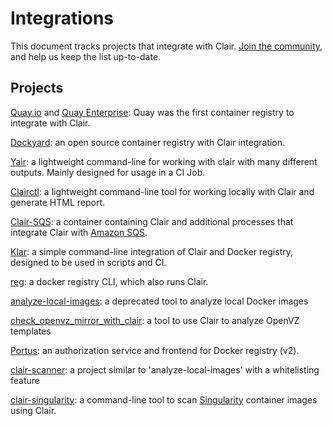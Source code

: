 # Integrations

This document tracks projects that integrate with Clair. [Join the community](https://github.com/coreos/clair/), and help us keep the list up-to-date.

## Projects

[Quay.io](https://quay.io/) and [Quay Enterprise](https://quay.io/plans/?tab=enterprise): Quay was the first container registry to integrate with Clair.

[Dockyard](https://github.com/Huawei/dockyard): an open source container registry with Clair integration.

[Yair](https://github.com/yfoelling/yair): a lightweight command-line for working with clair with many different outputs. Mainly designed for usage in a CI Job.

[Clairctl](https://github.com/jgsqware/clairctl): a lightweight command-line tool for working locally with Clair and generate HTML report.

[Clair-SQS](https://github.com/zalando-incubator/clair-sqs): a container containing Clair and additional processes that integrate Clair with [Amazon SQS][sqs].

[Klar](https://github.com/optiopay/klar): a simple command-line integration of Clair and Docker registry, designed to be used in scripts and CI.

[reg](https://github.com/jessfraz/reg#vulnerability-reports): a docker registry CLI, which also runs Clair.

[analyze-local-images](https://github.com/coreos/analyze-local-images): a deprecated tool to analyze local Docker images

[check_openvz_mirror_with_clair](https://github.com/FastVPSEestiOu/check_openvz_mirror_with_clair): a tool to use Clair to analyze OpenVZ templates

[Portus](http://port.us.org/features/6_security_scanning.html#coreos-clair): an authorization service and frontend for Docker registry (v2).

[clair-scanner](https://github.com/arminc/clair-scanner): a project similar to 'analyze-local-images' with a whitelisting feature

[sqs]: https://aws.amazon.com/sqs/

[clair-singularity](https://github.com/dctrud/clair-singularity): a command-line tool to scan [Singularity](http://singularity.lbl.gov/) container images using Clair.
